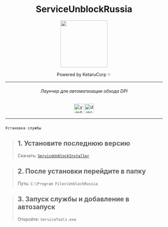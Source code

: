 
<div align="center">

# ServiceUnblockRussia

<img height="150" src="https://i.imgflip.com/65efzo.gif"/>

Powered by KetaruCorp ✨

<hr>

###### Лаунчер для автоматизации обхода DPI
<img src="https://img.shields.io/static/v1?message=Youtube&logo=youtube&label=&color=FF0000&logoColor=white&labelColor=&style=for-the-badge" height="30" alt="youtube logo"/> 
<img src="https://img.shields.io/static/v1?message=Discord&logo=discord&label=&color=5865f2&logoColor=white&labelColor=&style=for-the-badge" height="30" alt="discord logo"/><br>
</h2>
<hr>

<div id="logo">



###
<div align="left">

```
Установка службы
```
> ## 1. Установите последнюю версию 
> Скачать: [```ServiceUnblockInstaller```](https://github.com/lisikme/ServiceUnblockRussia/releases/tag/Stable)

> ## 2. После установки перейдите в папку
> Путь: ```C:\Program Files\UnblockRussia```

> ## 3. Запуск службы и добавление в автозапуск
> Откройте: ```ServiceTools.exe```